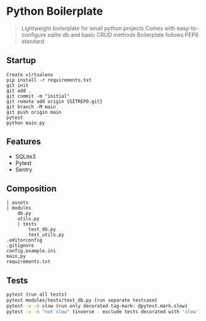 # Python Boilerplate
> Lightweight boilerplate for small python projects
> Comes with easy-to-configure sqlite db and basic CRUD methods
> Boilerplate follows PEP8 standard

## Startup
    Create virtualenv
    pip install -r requirements.txt
    git init
    git add .
    git commit -m "initial"
    git remote add origin {GITREPO.git}
    git branch -M main
    git push origin main
    pytest
    python main.py

## Features
- SQLite3
- Pytest
- Sentry

## Composition
    | assets
    | modules
        db.py
        utils.py
        | tests
            test_db.py
            test_utils.py
    .editorconfig
    .gitignore
    config.example.ini
    main.py
    requirements.txt

## Tests
```sh
pytest (run all tests)
pytest modules/tests/test_db.py (run separate testcase)
pytest -v -m slow (run only decorated tag-mark: @pytest.mark.slow)
pytest -v -m "not slow" (inverse - exclude tests decorated with 'slow')
```
